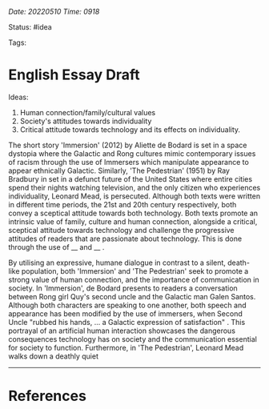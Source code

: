 *Date: 20220510 Time: 0918*

Status: #idea 

Tags:

# English Essay Draft


Ideas:
1. Human connection/family/cultural values
2. Society's attitudes towards individuality
3. Critical attitude towards technology and its effects on individuality.


The short story 'Immersion' (2012) by Aliette de Bodard is set in a space dystopia where the Galactic and Rong cultures mimic contemporary issues of racism through the use of Immersers which manipulate appearance to appear ethnically Galactic. Similarly, 'The Pedestrian' (1951) by Ray Bradbury in set in a defunct future of the United States where entire cities spend their nights watching television, and the only citizen who experiences individuality, Leonard Mead, is persecuted. Although both texts were written in different time periods, the 21st and 20th century respectively, both convey a sceptical attitude towards both technology. Both texts promote an intrinsic value of family, culture and human connection, alongside a critical, sceptical attitude towards technology and challenge the progressive attitudes of readers that are passionate about technology.  This is done through the use of __ and __ .

By utilising an expressive, humane dialogue in contrast to a silent, death-like population, both 'Immersion' and 'The Pedestrian' seek to promote a strong value of human connection, and the importance of communication in society. In 'Immersion', de Bodard presents to readers a conversation between Rong girl Quy's second uncle and the Galactic man Galen Santos. Although both characters are speaking to one another, both speech and appearance has been modified by the use of immersers, when Second Uncle "rubbed his hands, ... a Galactic expression of satisfaction" . This portrayal of an artificial human interaction showcases the dangerous consequences technology has on society and the communication essential for society to function. Furthermore, in 'The Pedestrian', Leonard Mead walks down a deathly quiet 







---

# References